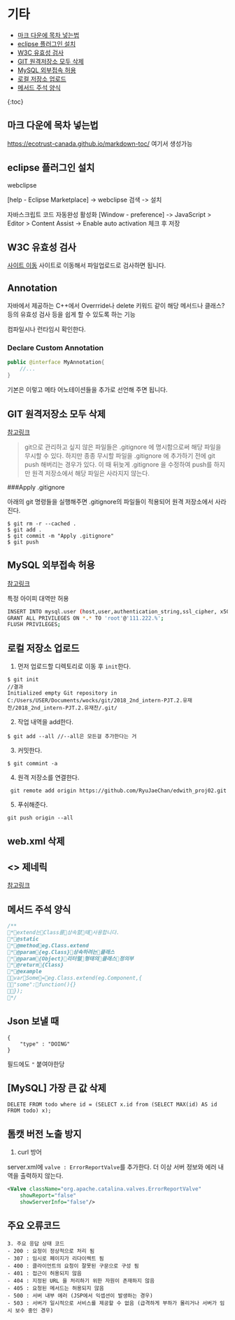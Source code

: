 기타
========

  * [마크 다운에 목차 넣는법](#-------------)
  * [eclipse 플러그인  설치](#eclipse-플러그인-설치)
  * [W3C 유효성 검사](#w3c-유효성-검사)
  * [GIT 원격저장소 모두 삭제](#git-원격저장소-모두-삭제)
  * [MySQL 외부접속 허용](#mysql-외부접속-허용)
  * [로컬 저장소 업로드](#로컬-저장소-업로드)
  * [메서드 주석 양식](#메서드-주석-양식)


{:toc}



마크 다운에 목차 넣는법
--------------------
https://ecotrust-canada.github.io/markdown-toc/
여기서 생성가능


eclipse 플러그인 설치
-------------------

webclipse

[help - Eclipse Marketplace] -> webclipse 검색 -> 설치

자바스크립트 코드 자동완성 활성화
[Window - preference] -> JavaScript > Editor > Content Assist -> Enable auto activation 체크 후 저장


W3C 유효성 검사
--------------

[사이트 이동](https://validator.w3.org/unicorn/?ucn_lang=ko)
사이트로 이동해서 파일업로드로 검사하면 됩니다.




Annotation
----------

자바에서 제공하는 
C++에서 Overrride나 delete 키워드 같이 해당 메서드나 클래스? 등의 유효성 검사 등을 쉽게 할 수 있도록 하는 기능

컴파일시나 런타임시 확인한다.

### Declare Custom Annotation

```java
public @interface MyAnnotation{
	//...
}
```
기본은 이렇고 메타 어노테이션들을 추가로 선언해 주면 됩니다.





GIT 원격저장소 모두 삭제
-------------

[참고링크](https://cjh5414.github.io/gitignore-update/)


> git으로 관리하고 싶지 않은 파일들은 .gitignore 에 명시함으로써 해당 파일을 무시할 수 있다. 하지만 종종 무시할 파일을 .gitignore 에 추가하기 전에 git push 해버리는 경우가 있다. 이 때 뒤늦게 .gitignore 을 수정하여 push를 하지만 원격 저장소에서 해당 파일은 사라지지 않는다.

###Apply .gitignore

아래의 git 명령들을 실행해주면 .gitignore의 파일들이 적용되어 원격 저장소에서 사라진다.
```
$ git rm -r --cached .
$ git add .
$ git commit -m "Apply .gitignore"
$ git push
```

MySQL 외부접속 허용
-----------------

[참고링크](https://zetawiki.com/wiki/MySQL_%EC%9B%90%EA%B2%A9_%EC%A0%91%EC%86%8D_%ED%97%88%EC%9A%A9)

특정 아이피 대역만 허용
```bash
INSERT INTO mysql.user (host,user,authentication_string,ssl_cipher, x509_issuer, x509_subject) VALUES ('111.222.%','root',password('패스워드'),'','','');
GRANT ALL PRIVILEGES ON *.* TO 'root'@'111.222.%';
FLUSH PRIVILEGES;
```

로컬 저장소 업로드
---------------

1. 먼저 업로드할 디렉토리로 이동 후 ```init```한다.
```
$ git init
//결과
Initialized empty Git repository in C:/Users/USER/Documents/wocks/git/2018_2nd_intern-PJT.2.유재찬/2018_2nd_intern-PJT.2.유재찬/.git/
```

2. 작업 내역을 add한다.
```
$ git add --all	//--all은 모든걸 추가한다는 거
```

3. 커밋한다.
```
$ git commint -a
```

4. 원격 저장소를 연결한다.
```
 git remote add origin https://github.com/RyuJaeChan/edwith_proj02.git
```

5. 푸쉬해준다.
```
git push origin --all
```


web.xml 삭제
------------




<> 제네릭
---------

[참고링크](https://docs.oracle.com/javase/8/docs/technotes/guides/language/type-inference-generic-instance-creation.html)


메서드 주석 양식
--------------

```cpp
/**
*extend는Class를상속할때사용합니다.
*@static
*@methodeg.Class.extend
*@param{eg.Class}상속하려는클래스
*@param{Object}리터럴형태의클래스정의부
*@return{Class}
*@example
varSome=eg.Class.extend(eg.Component,{
"some":function(){}
});
*/

```
Json 보낼 때
------

```
{
	"type" : "DOING"
}
```
필드에도 ```"``` 붙여야한당


[MySQL] 가장 큰 값 삭제
----------
```
DELETE FROM todo where id = (SELECT x.id from (SELECT MAX(id) AS id FROM todo) x);
```


톰캣 버전 노출 방지
-------

1. curl 방어

server.xml에 ```valve : ErrorReportValve```를 추가한다. 더 이상 서버 정보와 에러 내역을 출력하지 않는다.
```xml
<Valve className="org.apache.catalina.valves.ErrorReportValve"
    showReport="false"
    showServerInfo="false"/>
```

주요 오류코드
---------
```
3. 주요 응답 상태 코드
- 200 : 요청이 정상적으로 처리 됨
- 307 : 임시로 페이지가 리다이렉트 됨
- 400 : 클라이언트의 요청이 잘못된 구문으로 구성 됨
- 401 : 접근이 허용되지 않음
- 404 : 지정된 URL 을 처리하기 위한 자원이 존재하지 않음
- 405 : 요청된 메서드는 허용되지 않음
- 500 : 서버 내부 에러 (JSP에서 익셉션이 발생하는 경우)
- 503 : 서버가 일시적으로 서비스를 제공할 수 없음 (급격하게 부하가 몰리거나 서버가 임시 보수 중인 경우)
```